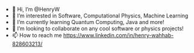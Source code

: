 - 👋 Hi, I’m @HenryW
- 👀 I’m interested in Software, Computational Physics, Machine Learning 
- 🌱 I’m currently learning Quantum Computing, Java and more!
- 💞️ I’m looking to collaborate on any cool software or physics projects!
- 📫 How to reach me https://www.linkedin.com/in/henry-wahhab-828603213/

<!---
HenryW/HenryW is a ✨ special ✨ repository because its `README.md` (this file) appears on your GitHub profile.
You can click the Preview link to take a look at your changes.
--->
